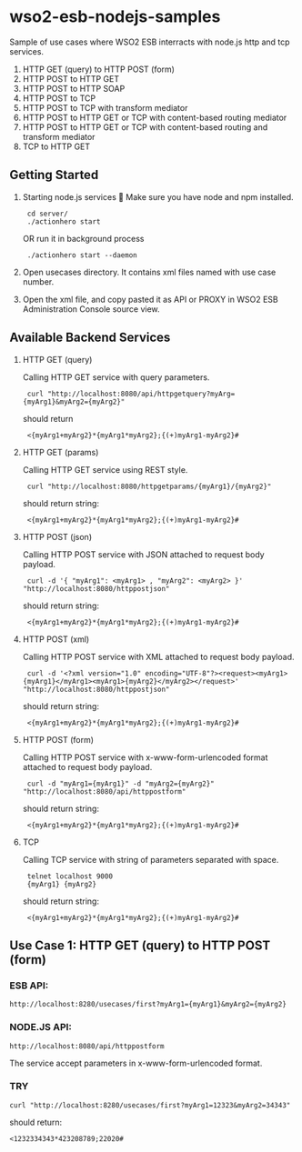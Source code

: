 # wso2-esb-nodejs-samples

Sample of use cases where WSO2 ESB interracts with node.js http and tcp services.

1. HTTP GET (query) to HTTP POST (form)
2. HTTP POST to HTTP GET
3. HTTP POST to HTTP SOAP
4. HTTP POST to TCP
5. HTTP POST to TCP with transform mediator
6. HTTP POST to HTTP GET or TCP with content-based routing mediator
7. HTTP POST to HTTP GET or TCP with content-based routing and transform mediator
8. TCP to HTTP GET


## Getting Started

1. Starting node.js services

    Make sure you have node and npm installed. 

        cd server/
        ./actionhero start 
        
    OR run it in background process
    
        ./actionhero start --daemon

2. Open usecases directory. It contains xml files named with use case number.

3. Open the xml file, and copy pasted it as API or PROXY in WSO2 ESB Administration Console source view.

## Available Backend Services

1. HTTP GET (query)

    Calling HTTP GET service with query parameters. 

        curl "http://localhost:8080/api/httpgetquery?myArg={myArg1}&myArg2={myArg2}"
    
    should return
    
        <{myArg1+myArg2}*{myArg1*myArg2};{(+)myArg1-myArg2}#

2. HTTP GET (params)

    Calling HTTP GET service using REST style.

        curl "http://localhost:8080/httpgetparams/{myArg1}/{myArg2}"
    
    should return string:
    
        <{myArg1+myArg2}*{myArg1*myArg2};{(+)myArg1-myArg2}#

3. HTTP POST (json)

    Calling HTTP POST service with JSON attached to request body payload.
    
        curl -d '{ "myArg1": <myArg1> , "myArg2": <myArg2> }' "http://localhost:8080/httppostjson"
        
    should return string:
    
        <{myArg1+myArg2}*{myArg1*myArg2};{(+)myArg1-myArg2}#

4. HTTP POST (xml)

    Calling HTTP POST service with XML attached to request body payload.
    
        curl -d '<?xml version="1.0" encoding="UTF-8"?><request><myArg1>{myArg1}</myArg1><myArg1>{myArg2}</myArg2></request>' "http://localhost:8080/httppostjson"
        
    should return string:
    
        <{myArg1+myArg2}*{myArg1*myArg2};{(+)myArg1-myArg2}#

5. HTTP POST (form)

    Calling HTTP POST service with x-www-form-urlencoded format attached to request body payload.
    
        curl -d "myArg1={myArg1}" -d "myArg2={myArg2}" "http://localhost:8080/api/httppostform"
        
    should return string:
    
        <{myArg1+myArg2}*{myArg1*myArg2};{(+)myArg1-myArg2}#

6. TCP

    Calling TCP service with string of parameters separated with space.
    
        telnet localhost 9000
        {myArg1} {myArg2}
        
    should return string:
    
        <{myArg1+myArg2}*{myArg1*myArg2};{(+)myArg1-myArg2}#

## Use Case 1: HTTP GET (query) to HTTP POST (form)

### ESB API: 
    http://localhost:8280/usecases/first?myArg1={myArg1}&myArg2={myArg2}

### NODE.JS API: 
    http://localhost:8080/api/httppostform

The service accept parameters in x-www-form-urlencoded format.

### TRY

    curl "http://localhost:8280/usecases/first?myArg1=12323&myArg2=34343"

should return:

    <1232334343*423208789;22020#